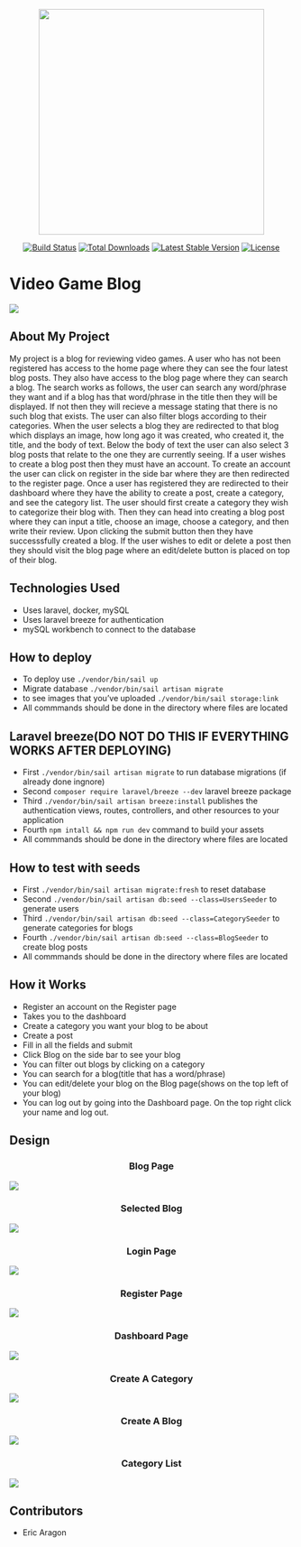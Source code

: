<p align="center"><a href="https://laravel.com" target="_blank"><img src="https://raw.githubusercontent.com/laravel/art/master/logo-lockup/5%20SVG/2%20CMYK/1%20Full%20Color/laravel-logolockup-cmyk-red.svg" width="400"></a></p>

<p align="center">
<a href="https://travis-ci.org/laravel/framework"><img src="https://travis-ci.org/laravel/framework.svg" alt="Build Status"></a>
<a href="https://packagist.org/packages/laravel/framework"><img src="https://img.shields.io/packagist/dt/laravel/framework" alt="Total Downloads"></a>
<a href="https://packagist.org/packages/laravel/framework"><img src="https://img.shields.io/packagist/v/laravel/framework" alt="Latest Stable Version"></a>
<a href="https://packagist.org/packages/laravel/framework"><img src="https://img.shields.io/packagist/l/laravel/framework" alt="License"></a>
</p>

<h1>Video Game Blog</h1>
<img src="https://cdn.glitch.global/cd543e2f-5e90-430c-ab6e-370dbc407615/Home%20-%20Video%20Game%20Blog%20-%20Google%20Chrome%205_12_2022%201_25_20%20PM.png?v=1652406947811">


## About My Project

My project is a blog for reviewing video games. A user who has not been registered has access to the home page where they can see the four latest blog posts. They also have access to the blog page where they can search a blog. The search works as follows, the user can search any word/phrase they want and if a blog has that word/phrase in the title then they will be displayed. If not then they will recieve a message stating that there is no such blog that exists. The user can also filter blogs according to their categories. When the user selects a blog they are redirected to that blog which displays an image, how long ago it was created, who created it, the title, and the body of text. Below the body of text the user can also select 3 blog posts that relate to the one they are currently seeing. If a user wishes to create a blog post then they must have an account. To create an account the user can click on register in the side bar where they are then redirected to the register page. Once a user has registered they are redirected to their dashboard where they have the ability to create a post, create a category, and see the category list. The user should first create a category they wish to categorize their blog with. Then they can head into creating a blog post where they can input a title, choose an image, choose a category, and then write their review. Upon clicking the submit button then they have successsfully created a blog. If the user wishes to edit or delete a post then they should visit the blog page where an edit/delete button is placed on top of their blog.

## Technologies Used 

- Uses laravel, docker, mySQL
- Uses laravel breeze for authentication
- mySQL workbench to connect to the database 

## How to deploy
- To deploy use `./vendor/bin/sail up` 
- Migrate database `./vendor/bin/sail artisan migrate`
- to see images that you’ve uploaded `./vendor/bin/sail storage:link` 
- All commmands should be done in the directory where files are located

## Laravel breeze(DO NOT DO THIS IF EVERYTHING WORKS AFTER DEPLOYING)
- First `./vendor/bin/sail artisan migrate` to run database migrations (if already done ingnore)
- Second `composer require laravel/breeze --dev` laravel breeze package
- Third `./vendor/bin/sail artisan breeze:install` publishes the authentication views, routes, controllers, and other resources to your application
- Fourth `npm intall && npm run dev` command to build your assets
- All commmands should be done in the directory where files are located 

## How to  test with seeds
- First `./vendor/bin/sail artisan migrate:fresh` to reset database
- Second `./vendor/bin/sail artisan db:seed --class=UsersSeeder` to generate users
- Third `./vendor/bin/sail artisan db:seed --class=CategorySeeder` to generate categories for blogs
- Fourth `./vendor/bin/sail artisan db:seed --class=BlogSeeder` to create blog posts
- All commmands should be done in the directory where files are located 

## How it Works
- Register an account on the Register page
- Takes you to the dashboard 
- Create a category you want your blog to be about
- Create a post 
- Fill in all the fields and submit 
- Click Blog on the side bar to see your blog
- You can filter out blogs by clicking on a category 
- You can search for a blog(title that has a word/phrase)
- You can edit/delete your blog on the Blog page(shows on the top left of your blog)
- You can log out by going into the Dashboard page. On the top right click your name and log out.

## Design
<h3 align=center>Blog Page</h3>
<img src="https://cdn.glitch.global/cd543e2f-5e90-430c-ab6e-370dbc407615/Home%20-%20Video%20Game%20Blog%20-%20Google%20Chrome%205_12_2022%206_56_18%20PM.png?v=1652407875991">
<h3 align=center>Selected Blog</h3>
<img src="https://cdn.glitch.global/cd543e2f-5e90-430c-ab6e-370dbc407615/Home%20-%20Video%20Game%20Blog%20-%20Google%20Chrome%205_12_2022%206_56_45%20PM.png?v=1652407245919">
<h3 align=center>Login Page</h3>
<img src="https://cdn.glitch.global/cd543e2f-5e90-430c-ab6e-370dbc407615/Home%20-%20Video%20Game%20Blog%20-%20Google%20Chrome%205_12_2022%206_56_27%20PM.png?v=1652407339498">
<h3 align=center>Register Page</h3>
<img src="https://cdn.glitch.global/cd543e2f-5e90-430c-ab6e-370dbc407615/Home%20-%20Video%20Game%20Blog%20-%20Google%20Chrome%205_12_2022%206_56_35%20PM.png?v=1652407306814">
<h3 align=center>Dashboard Page</h3>
<img src="https://cdn.glitch.global/cd543e2f-5e90-430c-ab6e-370dbc407615/Home%20-%20Video%20Game%20Blog%20-%20Google%20Chrome%205_12_2022%209_46_17%20PM.png?v=1652417373989">
<h3 align=center>Create A Category</h3>
<img src="https://cdn.glitch.global/cd543e2f-5e90-430c-ab6e-370dbc407615/Home%20-%20Video%20Game%20Blog%20-%20Google%20Chrome%205_12_2022%209_52_56%20PM.png?v=1652417663642">
<h3 align=center>Create A Blog</h3>
<img src="https://cdn.glitch.global/cd543e2f-5e90-430c-ab6e-370dbc407615/Home%20-%20Video%20Game%20Blog%20-%20Google%20Chrome%205_12_2022%209_46_26%20PM.png?v=1652417411975">
<h3 align=center>Category List</h3>
<img src="https://cdn.glitch.global/cd543e2f-5e90-430c-ab6e-370dbc407615/Home%20-%20Video%20Game%20Blog%20-%20Google%20Chrome%205_12_2022%209_46_37%20PM.png?v=1652417437643">

## Contributors 
- Eric Aragon




